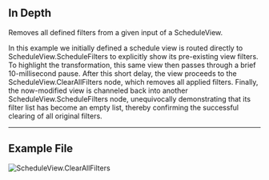 ## In Depth
Removes all defined filters from a given input of a ScheduleView.

In this example we initially defined a schedule view is routed directly to ScheduleView.ScheduleFilters to explicitly show its pre-existing view filters. To highlight the transformation, this same view then passes through a brief 10-millisecond pause. After this short delay, the view proceeds to the ScheduleView.ClearAllFilters node, which removes all applied filters. Finally, the now-modified view is channeled back into another ScheduleView.ScheduleFilters node, unequivocally demonstrating that its filter list has become an empty list, thereby confirming the successful clearing of all original filters.
___
## Example File

![ScheduleView.ClearAllFilters](./Revit.Elements.Views.ScheduleView.ClearAllFilters_img.jpg)